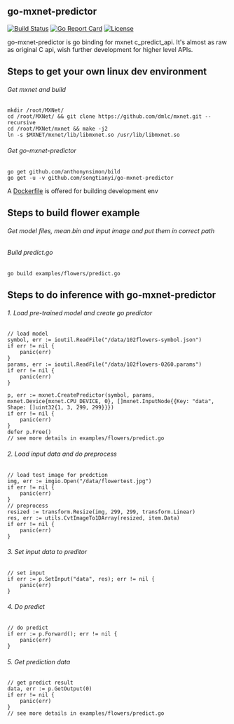 ## go-mxnet-predictor

[![Build Status](https://travis-ci.org/songtianyi/go-mxnet-predictor.svg?branch=master)](https://travis-ci.org/songtianyi/go-mxnet-predictor)
[![Go Report Card](https://goreportcard.com/badge/github.com/songtianyi/go-mxnet-predictor)](https://goreportcard.com/report/github.com/songtianyi/go-mxnet-predictor)
[![License](https://img.shields.io/badge/License-Apache%202.0-blue.svg)](https://opensource.org/licenses/Apache-2.0)


go-mxnet-predictor is go binding for mxnet c_predict_api. It's almost as raw as original C api, wish further development for higher level APIs.


## Steps to get your own linux dev environment
###### Get mxnet and build
	mkdir /root/MXNet/
	cd /root/MXNet/ && git clone https://github.com/dmlc/mxnet.git --recursive
	cd /root/MXNet/mxnet && make -j2
	ln -s $MXNET/mxnet/lib/libmxnet.so /usr/lib/libmxnet.so

###### Get go-mxnet-predictor
	go get github.com/anthonynsimon/bild
    go get -u -v github.com/songtianyi/go-mxnet-predictor

A [Dockerfile](https://github.com/songtianyi/docker-dev-envs/blob/master/mxnet.Dockerfile) is offered for building development env

## Steps to build flower example
###### Get model files, mean.bin and input image and put them in correct path

###### Build predict.go
	go build examples/flowers/predict.go

## Steps to do inference with go-mxnet-predictor
###### 1. Load pre-trained model and create go predictor
	// load model
	symbol, err := ioutil.ReadFile("/data/102flowers-symbol.json")
	if err != nil {
		panic(err)
	}
	params, err := ioutil.ReadFile("/data/102flowers-0260.params")
	if err != nil {
		panic(err)
	}

	p, err := mxnet.CreatePredictor(symbol, params, mxnet.Device{mxnet.CPU_DEVICE, 0}, []mxnet.InputNode{{Key: "data", Shape: []uint32{1, 3, 299, 299}}})
	if err != nil {
		panic(err)
	}
	defer p.Free()
	// see more details in examples/flowers/predict.go

###### 2. Load input data and do preprocess
	// load test image for predction
	img, err := imgio.Open("/data/flowertest.jpg")
	if err != nil {
		panic(err)
	}
	// preprocess
	resized := transform.Resize(img, 299, 299, transform.Linear)
	res, err := utils.CvtImageTo1DArray(resized, item.Data)
	if err != nil {
		panic(err)
	}

###### 3. Set input data to preditor
	// set input
	if err := p.SetInput("data", res); err != nil {
		panic(err)
	}
###### 4. Do predict
	// do predict
	if err := p.Forward(); err != nil {
		panic(err)
	}

###### 5. Get prediction data
	// get predict result
	data, err := p.GetOutput(0)
	if err != nil {
		panic(err)
	}
	// see more details in examples/flowers/predict.go



